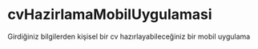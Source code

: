 # cvHazirlamaMobilUygulamasi
Girdiğiniz bilgilerden kişisel bir cv hazırlayabileceğiniz bir mobil uygulama
